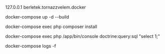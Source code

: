 127.0.0.1       berletek.tornazzvelem.docker

docker-compose up -d --build

docker-compose exec php composer install

docker-compose exec php /app/bin/console doctrine:query:sql "select 1;"

docker-compose logs -f 